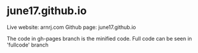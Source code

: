 # june17.github.io

Live website: arnrj.com
Github page: june17.github.io

The code in gh-pages branch is the minified code. Full code can be seen in 'fullcode' branch
